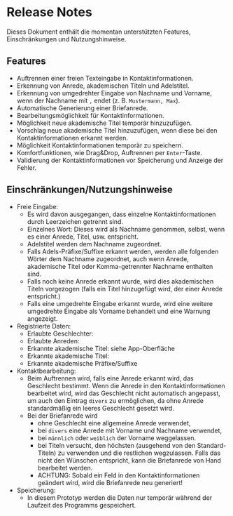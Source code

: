 # Release Notes

Dieses Dokument enthält die momentan unterstützten Features, Einschränkungen und Nutzungshinweise.

## Features
* Auftrennen einer freien Texteingabe in Kontaktinformationen.
* Erkennung von Anrede, akademischen Titeln und Adelstitel.
* Erkennung von umgedrehter Eingabe von Nachname und Vorname, wenn der Nachname mit `,` endet (z. B. `Mustermann, Max`).
* Automatische Generierung einer Briefanrede.
* Bearbeitungsmöglichkeit für Kontaktinformationen.
* Möglichkeit neue akademische Titel temporär hinzuzufügen.
* Vorschlag neue akademische Titel hinzuzufügen, wenn diese bei den Kontaktinformationen erkannt werden.
* Möglichkeit Kontaktinformationen temporär zu speichern.
* Komfortfunktionen, wie Drag&Drop, Auftrennen per `Enter`-Taste.
* Validierung der Kontaktinformationen vor Speicherung und Anzeige der Fehler.

## Einschränkungen/Nutzungshinweise
* Freie Eingabe:
	* Es wird davon ausgegangen, dass einzelne Kontaktinformationen durch Leerzeichen getrennt sind.
	* Einzelnes Wort: Dieses wird als Nachname genommen, selbst, wenn es einer Anrede, Titel, usw. entspricht.
	* Adelstitel werden dem Nachname zugeordnet.
	* Falls Adels-Präfixe/Suffixe erkannt werden, werden alle folgenden Wörter dem Nachname zugeordnet, auch wenn Anrede, akademische Titel oder Komma-getrennter Nachname enthalten sind.
	* Falls noch keine Anrede erkannt wurde, wird dies akademischen Titeln vorgezogen (falls ein Titel hinzugefügt wird, der einer Anrede entspricht.)
	* Falls eine umgedrehte Eingabe erkannt wurde, wird eine weitere umgedrehte Eingabe als Vorname behandelt und eine Warnung angezeigt.
* Registrierte Daten:
	* Erlaubte Geschlechter:
	* Erlaubte Anreden:
	* Erkannte akademische Titel: siehe App-Oberfläche
	* Erkannte akademische Titel:
	* Erkannte akademische Präfixe/Suffixe
* Kontaktbearbeitung:
	* Beim Auftrennen wird, falls eine Anrede erkannt wird, das Geschlecht bestimmt. Wenn die Anrede in den Kontaktinformationen bearbeitet wird, wird das Geschlecht nicht automatisch angepasst, um auch den Eintrag `divers` zu ermöglichen, da ohne Anrede standardmäßig ein leeres Geschlecht gesetzt wird.
	* Bei der Briefanrede wird 
		* ohne Geschlecht eine allgemeine Anrede verwendet, 
		* bei `divers` eine Anrede mit Vorname und Nachname verwendet,
		* bei `männlich` oder `weiblich` der Vorname weggelassen.
		* bei Titeln versucht, den höchsten (ausgehend von den Standard-Titeln) zu verwenden und die restlichen wegzulassen. Falls das nicht den Wünschen entspricht, kann die Briefanrede von Hand bearbeitet werden.
		* ACHTUNG: Sobald ein Feld in den Kontaktinformationen geändert wird, wird die Briefanrede neu generiert!
* Speicherung:
	* In diesem Prototyp werden die Daten nur temporär während der Laufzeit des Programms gespeichert.
